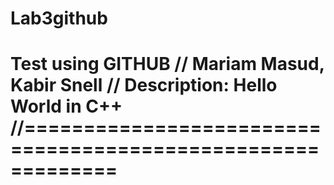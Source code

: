 # Lab3github
Test using GITHUB
// Mariam Masud, Kabir Snell 
// Description: Hello World in C++
//============================================================
================
